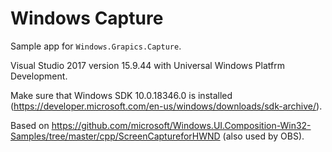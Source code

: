 Windows Capture
===============

Sample app for `Windows.Grapics.Capture`.

Visual Studio 2017 version 15.9.44 with Universal Windows Platfrm Development.

Make sure that Windows SDK 10.0.18346.0 is installed (https://developer.microsoft.com/en-us/windows/downloads/sdk-archive/).

Based on https://github.com/microsoft/Windows.UI.Composition-Win32-Samples/tree/master/cpp/ScreenCaptureforHWND (also used by OBS).
